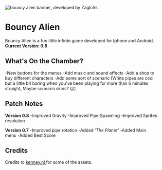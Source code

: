 
![bouncy alien banner, developed by ZagloSs](https://cdn.discordapp.com/attachments/896302763795972126/1200029630627852369/Frame_10.png?ex=65c4b1af&is=65b23caf&hm=76839e1159cbd3cd2caf69a7877fc42decb54e7935af69e1f702491affed7d21&)
# Bouncy Alien	
Bouncy Alien is a fun little infinte game developed for Iphone and Android.
**Current Version: 0.8** 

## What's On the Chamber?
-New buttons for the menus
-Add music and sound effects
-Add a shop to buy different characters
-Add some sort of scenario (White pipes are cool but a little bit boring when you've been playing for 
more than 6 minutes straight, Maybe scneario skins? 😉)


## Patch Notes
**Version 0.8** 
-Improved Gravity
-Improved Pipe Spawning
-Improved Sprites resolution

**Version 0.7** 
-Improved pipe rotation
-Added *'The Planet'*
-Added Main menu
-Added Best Score

## Credits
Credits to [kenney.nl ](https://kenney.nl/)for some of the assets.

